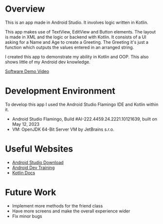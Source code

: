 # Overview

This is an app made in Android Studio. It involves logic written in Kotlin.

This app makes use of TextView, EditView and Button elements. The layout is made in XML and the logic or backend with Kotlin. 
It consists of a UI asking for a Name and Age to create a Greeting. The Greeting it's just a function which outputs the values entered in an arranged string.

I created this app to demonstrate my ability in Kotlin and OOP. This also shows little of my Android dev knowledge.

[Software Demo Video](https://youtu.be/QAcGsEkFPdE)

# Development Environment

To develop this app I used the Android Studio Flamingo IDE and Kotlin within it.

- Android Studio Flamingo, Build #AI-222.4459.24.2221.10121639, built on May 12, 2023
- VM: OpenJDK 64-Bit Server VM by JetBrains s.r.o.

# Useful Websites

- [Android Studio Download](https://developer.android.com/studio)
- [Android Dev Training](https://developer.android.com/training/basics/firstapp)
- [Kotlin Docs](https://developer.android.com/kotlin)

# Future Work

- Implement more methods for the friend class
- Have more screens and make the overall experience wider
- Fix minor bugs
